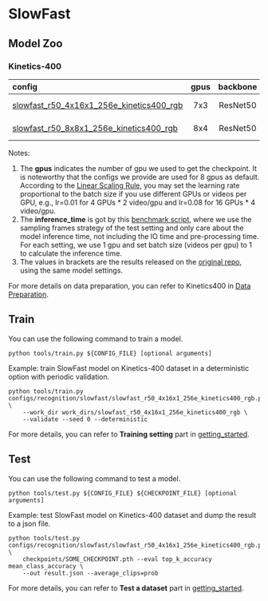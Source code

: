 # SlowFast

## Model Zoo

### Kinetics-400

|config | gpus | backbone |pretrain| top1 acc| top5 acc | inference_time(video/s) | gpu_mem(M) | ckpt | log| json|
|:--|:--:|:--:|:--:|:--:|:--:|:--:|:--:|:--:|:--:|:--:|
|[slowfast_r50_4x16x1_256e_kinetics400_rgb](/configs/recognition/slowfast/slowfast_r50_4x16x1_256e_kinetics400_rgb.py) |7x3| ResNet50|None |75.3(75.6)|92.2(92.0)|1.6 ((32+4)x10x3 frames)|6203|[ckpt](https://openmmlab.oss-accelerate.aliyuncs.com/mmaction/recognition/slowfast/slowfast_r50_4x16x1_256e_kinetics400_rgb/slowfast_r50_4x16x1_256e_kinetics400_rgb_20200618-9a124260.pth)| [log](https://openmmlab.oss-accelerate.aliyuncs.com/mmaction/recognition/slowfast/slowfast_r50_4x16x1_256e_kinetics400_rgb/sf_4x16.log)| [json](https://openmmlab.oss-accelerate.aliyuncs.com/mmaction/recognition/slowfast/slowfast_r50_4x16x1_256e_kinetics400_rgb/slowfast_r50_4x16_75.3_92.2.log.json)|
|[slowfast_r50_8x8x1_256e_kinetics400_rgb](/configs/recognition/slowfast/slowfast_r50_8x8x1_256e_kinetics400_rgb.py) |8x4| ResNet50 |None|76.36(77.0)|92.56(92.6)|1.3 ((32+8)x10x3 frames)|9062| [ckpt](https://openmmlab.oss-accelerate.aliyuncs.com/mmaction/recognition/slowfast/slowfast_r50_8x8x1_256e_kinetics400_rgb/slowfast_r50_8x8x1_256e_kinetics400_rgb_20200619-ecd36535.pth) | [log](https://openmmlab.oss-accelerate.aliyuncs.com/mmaction/recognition/slowfast/slowfast_r50_8x8x1_256e_kinetics400_rgb/sf_8x8.log)| [json](https://openmmlab.oss-accelerate.aliyuncs.com/mmaction/recognition/slowfast/slowfast_r50_8x8x1_256e_kinetics400_rgb/slowfast_r50_8x8_76.36_92.56.log.json)|

Notes:
1. The **gpus** indicates the number of gpu we used to get the checkpoint. It is noteworthy that the configs we provide are used for 8 gpus as default.
According to the [Linear Scaling Rule](https://arxiv.org/abs/1706.02677), you may set the learning rate proportional to the batch size if you use different GPUs or videos per GPU,
e.g., lr=0.01 for 4 GPUs * 2 video/gpu and lr=0.08 for 16 GPUs * 4 video/gpu.
2. The **inference_time** is got by this [benchmark script](/tools/benchmark.py), where we use the sampling frames strategy of the test setting and only care about the model inference time,
not including the IO time and pre-processing time. For each setting, we use 1 gpu and set batch size (videos per gpu) to 1 to calculate the inference time.
3. The values in brackets are the results released on the [original repo](https://github.com/facebookresearch/SlowFast), using the same model settings.

For more details on data preparation, you can refer to Kinetics400 in [Data Preparation](/docs/data_preparation.md).

## Train
You can use the following command to train a model.
```shell
python tools/train.py ${CONFIG_FILE} [optional arguments]
```

Example: train SlowFast model on Kinetics-400 dataset in a deterministic option with periodic validation.
```shell
python tools/train.py configs/recognition/slowfast/slowfast_r50_4x16x1_256e_kinetics400_rgb.py \
    --work_dir work_dirs/slowfast_r50_4x16x1_256e_kinetics400_rgb \
    --validate --seed 0 --deterministic
```

For more details, you can refer to **Training setting** part in [getting_started](/docs/getting_started.md#training-setting).

## Test
You can use the following command to test a model.
```shell
python tools/test.py ${CONFIG_FILE} ${CHECKPOINT_FILE} [optional arguments]
```

Example: test SlowFast model on Kinetics-400 dataset and dump the result to a json file.
```shell
python tools/test.py configs/recognition/slowfast/slowfast_r50_4x16x1_256e_kinetics400_rgb.py \
    checkpoints/SOME_CHECKPOINT.pth --eval top_k_accuracy mean_class_accuracy \
    --out result.json --average_clips=prob
```

For more details, you can refer to **Test a dataset** part in [getting_started](/docs/getting_started.md#test-a-dataset).
